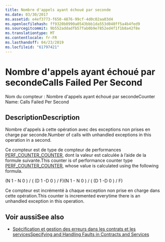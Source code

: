 ```yaml
---
title: Nombre d'appels ayant échoué par seconde
ms.date: 03/30/2017
ms.assetid: e4ef3773-f650-4876-99cf-4d0c02aa03d4
ms.openlocfilehash: ff9320b0990a0543bbb1da553d040ff5a4b4fed9
ms.sourcegitcommit: 9b552addadfb57fab0b9e7852ed4f1f1b8a42f8e
ms.translationtype: MT
ms.contentlocale: fr-FR
ms.lasthandoff: 04/23/2019
ms.locfileid: "61797421"
---
```

# <a name="calls-failed-per-second"></a><span data-ttu-id="70c19-102">Nombre d'appels ayant échoué par seconde</span><span class="sxs-lookup"><span data-stu-id="70c19-102">Calls Failed Per Second</span></span>
<span data-ttu-id="70c19-103">Nom du compteur : Nombre d'appels ayant échoué par seconde</span><span class="sxs-lookup"><span data-stu-id="70c19-103">Counter Name: Calls Failed Per Second</span></span>  
  
## <a name="description"></a><span data-ttu-id="70c19-104">Description</span><span class="sxs-lookup"><span data-stu-id="70c19-104">Description</span></span>  
 <span data-ttu-id="70c19-105">Nombre d'appels à cette opération avec des exceptions non prises en charge par seconde.</span><span class="sxs-lookup"><span data-stu-id="70c19-105">Number of calls with unhandled exceptions in this operation in a second.</span></span>  
  
 <span data-ttu-id="70c19-106">Ce compteur est de type de compteur de performances [PERF_COUNTER_COUNTER](https://go.microsoft.com/fwlink/?LinkID=94649), dont la valeur est calculée à l’aide de la formule suivante.</span><span class="sxs-lookup"><span data-stu-id="70c19-106">This counter is of performance counter type [PERF_COUNTER_COUNTER](https://go.microsoft.com/fwlink/?LinkID=94649), whose value is calculated using the following formula.</span></span>  
  
 <span data-ttu-id="70c19-107">(N 1 - N 0 ) / ( (D 1 -D 0 ) / F)</span><span class="sxs-lookup"><span data-stu-id="70c19-107">(N 1 - N 0 ) / ( (D 1 -D 0 ) / F)</span></span>  
  
 <span data-ttu-id="70c19-108">Ce compteur est incrémenté à chaque exception non prise en charge dans cette opération.</span><span class="sxs-lookup"><span data-stu-id="70c19-108">This counter is incremented everytime there is an unhandled exception in this operation.</span></span>  
  
## <a name="see-also"></a><span data-ttu-id="70c19-109">Voir aussi</span><span class="sxs-lookup"><span data-stu-id="70c19-109">See also</span></span>

- [<span data-ttu-id="70c19-110">Spécification et gestion des erreurs dans les contrats et les services</span><span class="sxs-lookup"><span data-stu-id="70c19-110">Specifying and Handling Faults in Contracts and Services</span></span>](../../../../../docs/framework/wcf/specifying-and-handling-faults-in-contracts-and-services.md)
